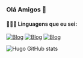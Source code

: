 ### Olá Amigos 🤟

####  👩🏻‍💻 Linguagens que eu sei:

[![Blog](https://img.shields.io/badge/HTML-239120?style=for-the-badge&logo=html5&logoColor=white)]()
[![Blog](https://img.shields.io/badge/HTML5-E34F26?style=for-the-badge&logo=html5&logoColor=white)]()
[![Blog](https://img.shields.io/badge/CSS-239120?&style=for-the-badge&logo=css3&logoColor=white)]()

![Hugo GitHub stats](https://github-readme-stats.vercel.app/api?username=8Hugo8&show_icons=true&theme=highcontrast)
